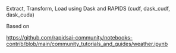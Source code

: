 Extract, Transform, Load using Dask and RAPIDS (cudf, dask_cudf, dask_cuda)

Based on 

https://github.com/rapidsai-community/notebooks-contrib/blob/main/community_tutorials_and_guides/weather.ipynb


